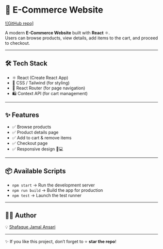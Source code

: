 # 🛒 E-Commerce Website  

[![GitHub repo]](https://github.com/shfq22/E-commerce)  

A modern **E-Commerce Website** built with **React** ⚛️.  
Users can browse products, view details, add items to the cart, and proceed to checkout.  

---

## 🛠️ Tech Stack  
- ⚛️ React (Create React App)  
- 🎨 CSS / Tailwind (for styling)  
- 🧭 React Router (for page navigation)  
- 🛍️ Context API (for cart management)  

---

## ✨ Features  
- ✅ Browse products  
- ✅ Product details page  
- ✅ Add to cart & remove items  
- ✅ Checkout page  
- ✅ Responsive design 📱💻  

---

## 📦 Available Scripts  

- `npm start` → Run the development server  
- `npm run build` → Build the app for production  
- `npm test` → Launch the test runner  

---

## 👨‍💻 Author  
💡 [Shafaque Jamal Ansari](https://github.com/shfq22)  

---

✨ If you like this project, don’t forget to ⭐ **star the repo**!  
